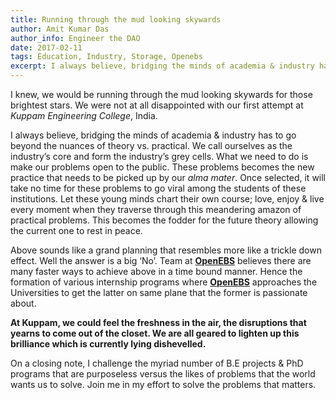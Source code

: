 ```yaml
---
title: Running through the mud looking skywards
author: Amit Kumar Das
author_info: Engineer the DAO
date: 2017-02-11
tags: Education, Industry, Storage, Openebs
excerpt: I always believe, bridging the minds of academia & industry has to go beyond the nuances of theory vs. practical.
---
```


I knew, we would be running through the mud looking skywards for those brightest stars. We were not at all disappointed with our first attempt at *Kuppam Engineering College*, India.

I always believe, bridging the minds of academia & industry has to go beyond the nuances of theory vs. practical. We call ourselves as the industry’s core and form the industry’s grey cells. What we need to do is make our problems open to the public. These problems becomes the new practice that needs to be picked up by our *alma mater*. Once selected, it will take no time for these problems to go viral among the students of these institutions. Let these young minds chart their own course; love, enjoy & live every moment when they traverse through this meandering amazon of practical problems. This becomes the fodder for the future theory allowing the current one to rest in peace.

Above sounds like a grand planning that resembles more like a trickle down effect. Well the answer is a big ‘No’. Team at [**OpenEBS**](http://openebs.io/) believes there are many faster ways to achieve above in a time bound manner. Hence the formation of various internship programs where [**OpenEBS**](http://openebs.io/) approaches the Universities to get the latter on same plane that the former is passionate about.

**At Kuppam, we could feel the freshness in the air, the disruptions that yearns to come out of the closet. We are all geared to lighten up this brilliance which is currently lying dishevelled.**

On a closing note, I challenge the myriad number of B.E projects & PhD programs that are purposeless versus the likes of problems that the world wants us to solve. Join me in my effort to solve the problems that matters.

